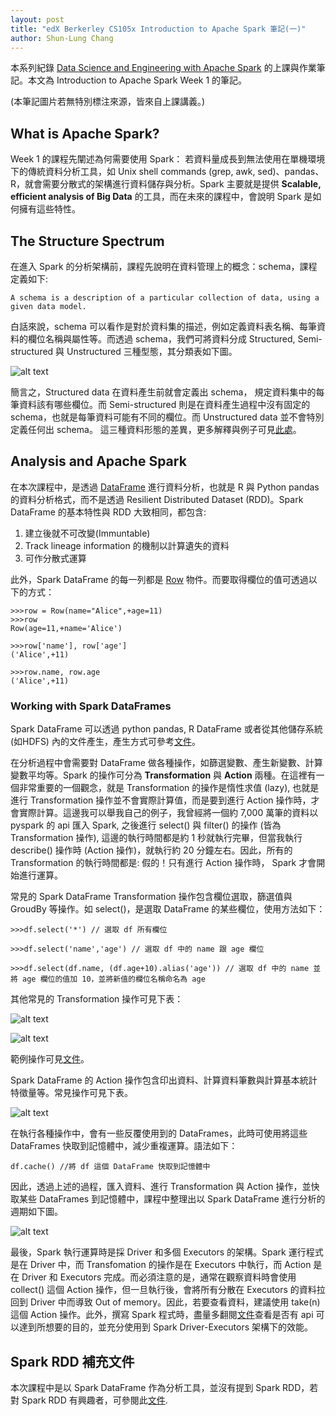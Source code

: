 ```yaml
---
layout: post
title: "edX Berkerley CS105x Introduction to Apache Spark 筆記(一)"
author: Shun-Lung Chang
---
```


本系列紀錄 [Data Science and Engineering with Apache Spark](https://www.edx.org/xseries/data-science-engineering-apache-spark) 的上課與作業筆記。本文為 Introduction to Apache Spark Week 1 的筆記。

<!--more-->

(本筆記圖片若無特別標注來源，皆來自上課講義。)

## What is Apache Spark?

Week 1 的課程先闡述為何需要使用 Spark： 若資料量成長到無法使用在單機環境下的傳統資料分析工具，如 Unix shell commands (grep, awk, sed)、pandas、R，就會需要分散式的架構進行資料儲存與分析。Spark 主要就是提供 **Scalable, efficient analysis of Big Data** 的工具，而在未來的課程中，會說明 Spark 是如何擁有這些特性。

## The Structure Spectrum

在進入 Spark 的分析架構前，課程先說明在資料管理上的概念：schema，課程定義如下:

```A schema is a description of a particular collection of data, using a given data model.``` 

白話來說，schema 可以看作是對於資料集的描述，例如定義資料表名稱、每筆資料的欄位名稱與屬性等。而透過 schema，我們可將資料分成 Structured, Semi-structured 與 Unstructured 三種型態，其分類表如下圖。

![alt text](/images/20160810_spectrum.png)

簡言之，Structured data 在資料產生前就會定義出 schema， 規定資料集中的每筆資料該有哪些欄位。而 Semi-structured 則是在資料產生過程中沒有固定的 schema，也就是每筆資料可能有不同的欄位。而 Unstructured data 並不會特別定義任何出 schema。 這三種資料形態的差異，更多解釋與例子可見[此處](https://kevinwang.gitbooks.io/bigdata/content/general/structured-data.html)。

## Analysis and Apache Spark

在本次課程中，是透過 [DataFrame](http://spark.apache.org/docs/latest/api/python/pyspark.sql.html#pyspark.sql.DataFrame) 進行資料分析，也就是 R 與 Python pandas 的資料分析格式，而不是透過 Resilient Distributed Dataset (RDD)。Spark DataFrame 的基本特性與 RDD 大致相同，都包含:

1. 建立後就不可改變(Immuntable)
2. Track lineage information 的機制以計算遺失的資料
3. 可作分散式運算

此外，Spark DataFrame 的每一列都是 [Row](http://spark.apache.org/docs/latest/api/python/pyspark.sql.html#pyspark.sql.Row) 物件。而要取得欄位的值可透過以下的方式：

```
>>>row = Row(name="Alice",+age=11)
>>>row
Row(age=11,+name='Alice')

>>>row['name'], row['age']
('Alice',+11)

>>>row.name, row.age
('Alice',+11)
```

### Working with Spark DataFrames

Spark DataFrame 可以透過 python pandas, R DataFrame 或者從其他儲存系統 (如HDFS) 內的文件產生，產生方式可參考[文件](http://spark.apache.org/docs/latest/sql-programming-guide.html)。

在分析過程中會需要對 DataFrame 做各種操作，如篩選變數、產生新變數、計算變數平均等。Spark 的操作可分為 **Transformation** 與 **Action** 兩種。在這裡有一個非常重要的一個觀念，就是 Transformation 的操作是惰性求值 (lazy), 也就是進行 Transformation 操作並不會實際計算值，而是要到進行 Action 操作時，才會實際計算。這邊我可以舉我自己的例子，我曾經將一個約 7,000 萬筆的資料以 pyspark 的 api 匯入 Spark, 之後進行 select() 與 filter() 的操作 (皆為 Transformation 操作), 這邊的執行時間都是約 1 秒就執行完畢，但當我執行 describe() 操作時 (Action 操作)，就執行約 20 分鐘左右。因此，所有的 Transformation 的執行時間都是: 假的！只有進行 Action 操作時， Spark 才會開始進行運算。

常見的 Spark DataFrame Transformation 操作包含欄位選取，篩選值與 GroudBy 等操作。如 select()，是選取 DataFrame 的某些欄位，使用方法如下：

```
>>>df.select('*') // 選取 df 所有欄位

>>>df.select('name','age') // 選取 df 中的 name 跟 age 欄位

>>>df.select(df.name, (df.age+10).alias('age')) // 選取 df 中的 name 並將 age 欄位的值加 10，並將新值的欄位名稱命名為 age 
```

其他常見的 Transformation 操作可見下表：

![alt text](/images/20160810_transformation_1.png)

![alt text](/images/20160810_transformation_2.png)

範例操作可見[文件](http://spark.apache.org/docs/latest/api/python/pyspark.sql.html)。

Spark DataFrame 的 Action 操作包含印出資料、計算資料筆數與計算基本統計特徵量等。常見操作可見下表。

![alt text](/images/20160810_action_1.png)

在執行各種操作中，會有一些反覆使用到的 DataFrames，此時可使用將這些 DataFrames 快取到記憶體中，減少重複運算。語法如下：

```
df.cache() //將 df 這個 DataFrame 快取到記憶體中
```
因此，透過上述的過程，匯入資料、進行 Transformation 與 Action 操作，並快取某些 DataFrames 到記憶體中，課程中整理出以 Spark DataFrame 進行分析的週期如下圖。

![alt text](/images/20160810_lifecycle.png)

最後，Spark 執行運算時是採 Driver 和多個 Executors 的架構。Spark 運行程式是在 Driver 中，而 Transfomation 的操作是在 Executors 中執行，而 Action 是在 Driver 和 Executors 完成。而必須注意的是，通常在觀察資料時會使用 collect() 這個 Action 操作，但一旦執行後，會將所有分散在 Executors 的資料拉回到 Driver 中而導致 Out of memory。因此，若要查看資料，建議使用 take(n) 這個 Action 操作。此外，撰寫 Spark 程式時，盡量多翻閱[文件](http://spark.apache.org/docs/latest/api/python/pyspark.sql.html)查看是否有 api 可以達到所想要的目的，並充分使用到 Spark Driver-Executors 架構下的效能。

## Spark RDD 補充文件

本次課程中是以 Spark DataFrame 作為分析工具，並沒有提到 Spark RDD，若對 Spark RDD 有興趣者，可參閱此[文件](http://eighty20.cc/apps/e2-spk-v01/present/e2-spk-s01/index.html#/13).

